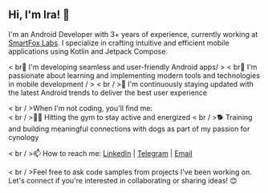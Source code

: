 ## Hi, I'm Ira! 👋

I'm an Android Developer with 3+ years of experience, currently working at [SmartFox Labs](https://play.google.com/store/apps/developer?id=SmartFox+Labs&hl=en). I specialize in crafting intuitive and efficient mobile applications using Kotlin and Jetpack Compose.  

< br🌟 I'm developing seamless and user-friendly Android apps/ >
< br🚀 I'm passionate about learning and implementing modern tools and technologies in mobile development / >
< br / >🌱 I'm continuously staying updated with the latest Android trends to deliver the best user experience

< br / >When I'm not coding, you'll find me:  
< br / >🏋️‍♀️ Hitting the gym to stay active and energized
< br / >🐕 Training and building meaningful connections with dogs as part of my passion for cynology

< br / >📫 How to reach me: [LinkedIn](https://www.linkedin.com/in/ira-kosenkova-1206b9232/) | [Telegram](https://web.telegram.org/k/#@ir_ock) | [Email](Lrinakos2002@gmail.com)

< br / >Feel free to ask code samples from projects I've been working on. Let's connect if you're interested in collaborating or sharing ideas! 😊
<!--
**irockk/irockk** is a ✨ _special_ ✨ repository because its `README.md` (this file) appears on your GitHub profile.

Here are some ideas to get you started:

- 🔭 I’m currently working on ...
- 🌱 I’m currently learning ...
- 👯 I’m looking to collaborate on ...
- 🤔 I’m looking for help with ...
- 💬 Ask me about ...
- 📫 How to reach me: ...
- 😄 Pronouns: ...
- ⚡ Fun fact: ...
-->
